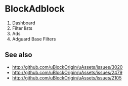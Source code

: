 BlockAdblock
============

1. Dashboard
2. Filter lists
3. Ads
4. Adguard Base Filters​

See also
----------------------------------------------------
- http://github.com/uBlockOrigin/uAssets/issues/3020
- http://github.com/uBlockOrigin/uAssets/issues/2479
- http://github.com/uBlockOrigin/uAssets/issues/2105
